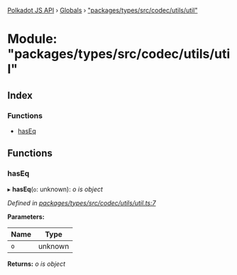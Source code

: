 [Polkadot JS API](../README.md) › [Globals](../globals.md) › ["packages/types/src/codec/utils/util"](_packages_types_src_codec_utils_util_.md)

# Module: "packages/types/src/codec/utils/util"

## Index

### Functions

* [hasEq](_packages_types_src_codec_utils_util_.md#haseq)

## Functions

###  hasEq

▸ **hasEq**(`o`: unknown): *o is object*

*Defined in [packages/types/src/codec/utils/util.ts:7](https://github.com/polkadot-js/api/blob/35c37aa66/packages/types/src/codec/utils/util.ts#L7)*

**Parameters:**

Name | Type |
------ | ------ |
`o` | unknown |

**Returns:** *o is object*
